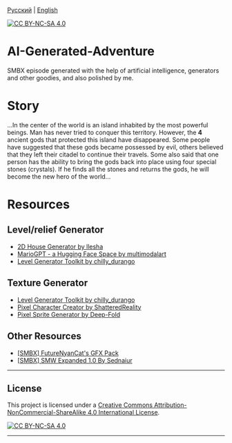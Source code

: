 [Русский](README-ru.md) | [English](README.md)

[![CC BY-NC-SA 4.0][cc-by-nc-sa-shield]][cc-by-nc-sa]

# AI-Generated-Adventure
SMBX episode generated with the help of artificial intelligence, generators and other goodies, and also polished by me.

# Story

...In the center of the world is an island inhabited by the most powerful beings. Man has never tried to conquer this territory. However, the **4** ancient gods that protected this island have disappeared. Some people have suggested that these gods became possessed by evil, others believed that they left their citadel to continue their travels. Some also said that one person has the ability to bring the gods back into place using four special stones (crystals). If he finds all the stones and returns the gods, he will become the new hero of the world...

# Resources
## Level/relief Generator
* [2D House Generator by llesha](https://llesha.itch.io/2d-house-generator)
*  [MarioGPT - a Hugging Face Space by multimodalart](https://huggingface.co/spaces/multimodalart/mariogpt)
* [Level Generator Toolkit by chilly_durango](https://chilly-durango.itch.io/level-generator-toolkit)
## Texture Generator
* [Level Generator Toolkit by chilly_durango](https://chilly-durango.itch.io/level-generator-toolkit)
* [Pixel Character Creator by ShatteredReality](https://shatteredreality.itch.io/pcc)
* [Pixel Sprite Generator by Deep-Fold](https://deep-fold.itch.io/pixel-sprite-generator)
## Other Resources
* [[SMBX] FutureNyanCat's GFX Pack](https://www.smbxgame.com/forums/viewtopic.php?f=31&t=7760)
* [[SMBX] SMW Expanded 1.0 By Sednaiur ](https://www.smbxgame.com/forums/viewtopic.php?t=12834)

****

## License

This project is licensed under a [Creative Commons Attribution-NonCommercial-ShareAlike 4.0 International License][cc-by-nc-sa].

[![CC BY-NC-SA 4.0][cc-by-nc-sa-image]][cc-by-nc-sa]

[cc-by-nc-sa]: http://creativecommons.org/licenses/by-nc-sa/4.0/
[cc-by-nc-sa-image]: https://licensebuttons.net/l/by-nc-sa/4.0/88x31.png
[cc-by-nc-sa-shield]: https://img.shields.io/badge/License-CC%20BY--NC--SA%204.0-lightgrey.svg

****
